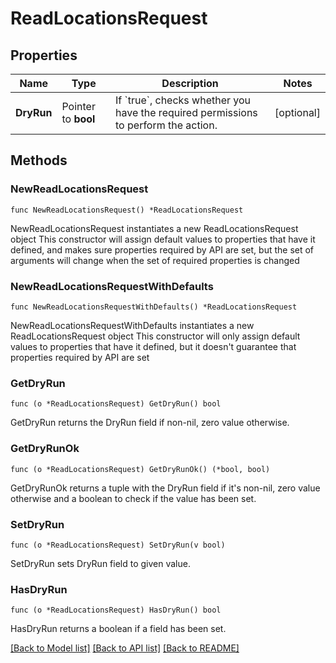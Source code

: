 # ReadLocationsRequest

## Properties

Name | Type | Description | Notes
------------ | ------------- | ------------- | -------------
**DryRun** | Pointer to **bool** | If &#x60;true&#x60;, checks whether you have the required permissions to perform the action. | [optional] 

## Methods

### NewReadLocationsRequest

`func NewReadLocationsRequest() *ReadLocationsRequest`

NewReadLocationsRequest instantiates a new ReadLocationsRequest object
This constructor will assign default values to properties that have it defined,
and makes sure properties required by API are set, but the set of arguments
will change when the set of required properties is changed

### NewReadLocationsRequestWithDefaults

`func NewReadLocationsRequestWithDefaults() *ReadLocationsRequest`

NewReadLocationsRequestWithDefaults instantiates a new ReadLocationsRequest object
This constructor will only assign default values to properties that have it defined,
but it doesn't guarantee that properties required by API are set

### GetDryRun

`func (o *ReadLocationsRequest) GetDryRun() bool`

GetDryRun returns the DryRun field if non-nil, zero value otherwise.

### GetDryRunOk

`func (o *ReadLocationsRequest) GetDryRunOk() (*bool, bool)`

GetDryRunOk returns a tuple with the DryRun field if it's non-nil, zero value otherwise
and a boolean to check if the value has been set.

### SetDryRun

`func (o *ReadLocationsRequest) SetDryRun(v bool)`

SetDryRun sets DryRun field to given value.

### HasDryRun

`func (o *ReadLocationsRequest) HasDryRun() bool`

HasDryRun returns a boolean if a field has been set.


[[Back to Model list]](../README.md#documentation-for-models) [[Back to API list]](../README.md#documentation-for-api-endpoints) [[Back to README]](../README.md)


